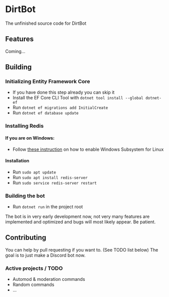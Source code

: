 # DirtBot
The unfinished source code for DirtBot

## Features
Coming...
 
## Building
### Initializing Entity Framework Core
   - If you have done this step already you can skip it
   - Install the EF Core CLI Tool with `dotnet tool install --global dotnet-ef`
   - Run `dotnet ef migrations add InitialCreate`
   - Run `dotnet ef database update`
### Installing Redis
#### If you are on Windows:
   - Follow [these instruction](https://docs.microsoft.com/en-us/windows/wsl/install-win10) on how to enable Windows Subsystem for Linux

#### Installation
   - Run `sudo apt update`
   - Run `sudo apt install redis-server`
   - Run `sudo service redis-server restart`

### Building the bot
   - Run `dotnet run` in the project root

The bot is in very early development now, not very many
features are implemented and optimized and bugs will most likely
appear. Be patient.

## Contributing
You can help by pull requesting if you want to. (See TODO list below)
The goal is to just make a Discord bot now.

### Active projects / TODO
   - Automod & moderation commands
   - Random commands
   - ... 
